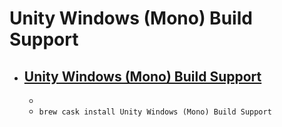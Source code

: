# Unity Windows (Mono) Build Support
- [Unity Windows (Mono) Build Support](https://unity3d.com/unity/)
  - 
  - 
  - `brew cask install Unity Windows (Mono) Build Support`
